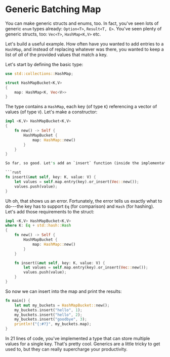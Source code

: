# Generic Batching Map

You can make generic structs and enums, too. In fact, you've seen lots of generic `enum` types already: `Option<T>`, `Result<T, E>`. You've seen plenty of generic structs, too: `Vec<T>`, `HashMap<K,V>` etc.

Let's build a useful example. How often have you wanted to add entries to a `HashMap`, and instead of replacing whatever was there, you wanted to keep a list of *all* of the provided values that match a key.

Let's start by defining the basic type:

```rust
use std::collections::HashMap;

struct HashMapBucket<K,V>
{
    map: HashMap<K, Vec<V>>
}
```

The type contains a `HashMap`, each key (of type `K`) referencing a vector of values (of type `V`). Let's make a constructor:

```rust
impl <K,V> HashMapBucket<K,V> 
{
    fn new() -> Self {
        HashMapBucket {
            map: HashMap::new()
        }
    }
}

So far, so good. Let's add an `insert` function (inside the implementation block):

```rust
fn insert(&mut self, key: K, value: V) {
    let values = self.map.entry(key).or_insert(Vec::new());
    values.push(value);
}
```

Uh oh, that shows us an error. Fortunately, the error tells us exactly what to do---the key has to support `Eq` (for comparison) and `Hash` (for hashing). Let's add those requirements to the struct:

```rust
impl <K,V> HashMapBucket<K,V> 
where K: Eq + std::hash::Hash
{
    fn new() -> Self {
        HashMapBucket {
            map: HashMap::new()
        }
    }

    fn insert(&mut self, key: K, value: V) {
        let values = self.map.entry(key).or_insert(Vec::new());
        values.push(value);
    }
}
```

So now we can insert into the map and print the results:

```rust
fn main() {
    let mut my_buckets = HashMapBucket::new();
    my_buckets.insert("hello", 1);
    my_buckets.insert("hello", 2);
    my_buckets.insert("goodbye", 3);
    println!("{:#?}", my_buckets.map);
}
```

In 21 lines of code, you've implemented a type that can store multiple values for a single key. That's pretty cool. Generics are a little tricky to get used to, but they can really supercharge your productivity.

